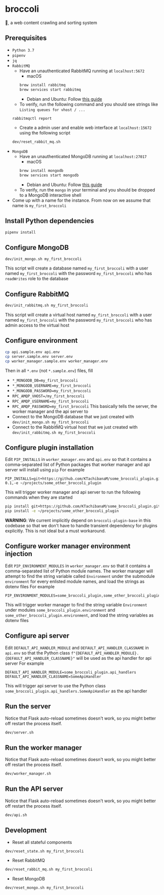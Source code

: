 # broccoli
🥦, a web content crawling and sorting system

## Prerequisites
* `Python 3.7`
* `pipenv`
* `jq`
* `RabbitMQ`
    * Have an unauthenticated RabbitMQ running at `localhost:5672`
        * macOS
        ```bash
        brew install rabbitmq
        brew services start rabbitmq
        ```
        * Debian and Ubuntu: Follow [this guide](https://www.rabbitmq.com/install-debian.html)
    * To verify, run the following command and you should see strings like `Listing queues for vhost / ...`
    ```bash
    rabbitmqctl report
    ```
    * Create a admin user and enable web interface at `localhost:15672` using the following script
    ```bash
    dev/reset_rabbit_mq.sh
    ```
* `MongoDB`
    * Have an unauthenticated MongoDB running at `localhost:27017`
        * macOS
        ```bash
        brew install mongodb
        brew services start mongodb
        ```
        * Debian and Ubuntu: Follow [this guide](https://docs.mongodb.com/manual/tutorial/install-mongodb-on-ubuntu/)
    * To verify, run the `mongo` in your terminal and you should be dropped to a MongoDB interactive shell
* Come up with a name for the instance. From now on we assume that name is `my_first_broccoli`

## Install Python dependencies
```bash
pipenv install
```

## Configure MongoDB
```bash
dev/init_mongo.sh my_first_broccoli
```
This script will create a database named `my_first_broccoli` with a user named `my_first_broccoli` with the password `my_first_broccoli` who has `readWrites` role to the database

## Configure RabbitMQ
```bash
dev/init_rabbitmq.sh my_first_broccoli
```
This script will create a virtual host named `my_first_broccoli` with a user named `my_first_broccoli` with the password `my_first_broccoli` who has admin access to the virtual host

## Configure environment
```bash
cp api.sample.env api.env
cp server.sample.env server.env
cp worker_manager.sample.env worker_manager.env
```
Then in all `*.env` (not `*.sample.env`) files, fill
* `*_MONGODB_DB=my_first_broccoli`
* `*_MONGODB_USERNAME=my_first_broccoli`
* `*_MONGODB_PASSWORD=my_first_broccoli`
* `RPC_AMQP_VHOST=/my_first_broccoli`
* `RPC_AMQP_USERNAME=my_first_broccoli`
* `RPC_AMQP_PASSWORD=my_first_broccoli`
This basically tells the server, the worker manager and the api server to
* Connect to the MongoDB database that we just created with `dev/init_mongo.sh my_first_broccoli`
* Connect to the RabbitMQ virtual host that we just created with `dev/init_rabbitmq.sh my_first_broccoli`

## Configure plugin installation
Edit `PIP_INSTALLS` in `worker_manager.env` and `api.env` so that it contains a comma-separated list of Python packages that worker manager and api server will install using `pip`
For example
```env
PIP_INSTALLS=git+https://github.com/KTachibanaM/some_broccoli_plugin.git#egg_info=some_broccoli_plugin-0.1,-e ~/projects/some_other_broccoli_plugin
```
This will trigger worker manager and api server to run the following commands when they are started
```bash
pip install git+https://github.com/KTachibanaM/some_broccoli_plugin.git##egg_info=some_broccoli_plugin-0.1
pip install -e ~/projects/some_other_broccoli_plugin
```
**WARNING**: We current implicitly depend on `broccoli-plugin-base` in this codebase so that we don't have to handle transient dependency for plugins explicitly. This is not ideal but a must workaround.

## Configure worker manager environment injection
Edit `PIP_ENVIRONMENT_MODULES` in `worker_manager.env` so that it contains a comma-separated list of Python module names. The worker manager will attempt to find the string variable called `Environment` under the submodule `environment` for every enlisted module names, and load the strings as dotenv files
For example
```env
PIP_ENVIRONMENT_MODULES=some_broccoli_plugin,some_other_broccoli_plugin
```
This will trigger worker manager to find the string variable `Environment` under modules `some_broccoli_plugin.environment` and `some_other_broccoli_plugin.environment`, and load the string variables as dotenv files

## Configure api server
Edit `DEFAULT_API_HANDLER_MODULE` and `DEFAULT_API_HANDLER_CLASSNAME` in `api.env` so that the Python class `f"{DEFAULT_API_HANDLER_MODULE}.{DEFAULT_API_HANDLER_CLASSNAME}"` will be used as the api handler for api server
For example
```env
DEFAULT_API_HANDLER_MODULE=some_broccoli_plugin.api_handlers
DEFAULT_API_HANDLER_CLASSNAME=SomeApiHandler
```
This will trigger api server to use the Python class `some_broccoli_plugin.api_handlers.SomeApiHandler` as the api handler

## Run the server
Notice that Flask auto-reload sometimes doesn't work, so you might better off restart the process itself.
```bash
dev/server.sh
```

## Run the worker manager
Notice that Flask auto-reload sometimes doesn't work, so you might better off restart the process itself.
```bash
dev/worker_manager.sh
```

## Run the API server
Notice that Flask auto-reload sometimes doesn't work, so you might better off restart the process itself.
```bash
dev/api.sh
```

## Development
* Reset all stateful components
```bash
dev/reset_state.sh my_first_broccoli
```
* Reset RabbitMQ
```bash
dev/reset_rabbit_mq.sh my_first_broccoli
```
* Reset MongoDB
```bash
dev/reset_mongo.sh my_first_broccoli
```
